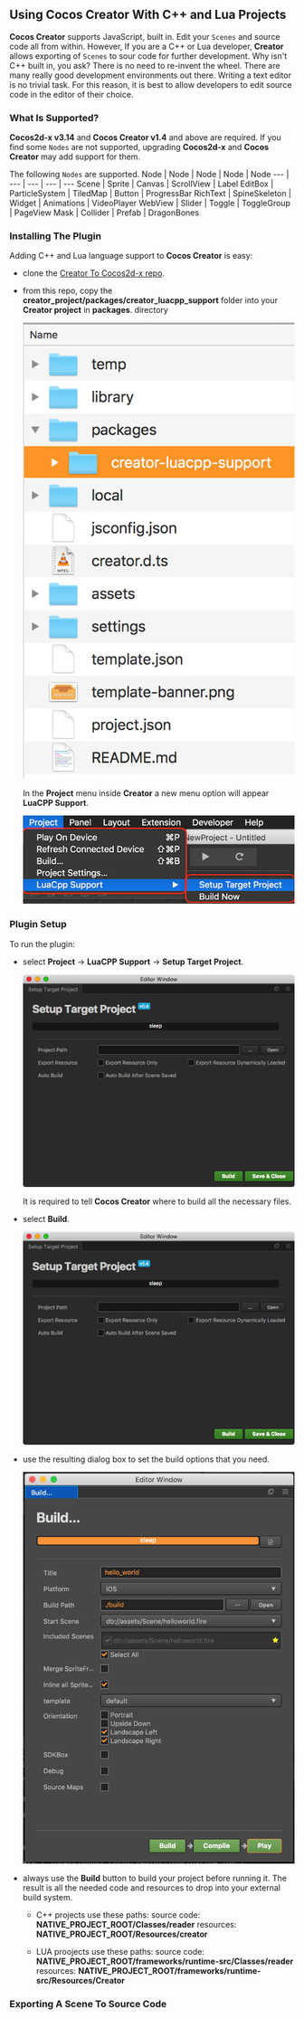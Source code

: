 ## Using Cocos Creator With C++ and Lua Projects
__Cocos Creator__ supports JavaScript, built in. Edit your `Scenes` and source code all from within. However, If you are a C++ or Lua developer, __Creator__ allows exporting of `Scenes` to sour code for further development. Why isn't C++ built in, you ask? There is no need to re-invent the wheel. There are many really good development environments out there. Writing a text editor is no trivial task. For this reason, it is best to allow developers to edit source code in the editor of their choice.

### What Is Supported?
__Cocos2d-x v3.14__ and __Cocos Creator v1.4__ and above are required. If you find some `Nodes` are not supported, upgrading __Cocos2d-x__ and __Cocos Creator__ may add support for them.

The following `Nodes` are supported.
Node | Node | Node | Node | Node
--- | --- | --- | --- | ---
Scene | Sprite | Canvas | ScrollView | Label
EditBox | ParticleSystem | TiledMap | Button | ProgressBar
RichText | SpineSkeleton | Widget | Animations | VideoPlayer
WebView | Slider | Toggle | ToggleGroup | PageView
Mask | Collider | Prefab | DragonBones

### Installing The Plugin
Adding C++ and Lua language support to __Cocos Creator__ is easy:

* clone the [Creator To Cocos2d-x repo](https://github.com/cocos2d/creator_to_cocos2dx).
* from this repo, copy the __creator_project/packages/creator_luacpp_support__ folder into your __Creator project__ in __packages__. directory

    ![](creator_to_cocos2dx-img/folder_structure.png "directory structure")

  In the __Project__ menu inside __Creator__ a new menu option will appear
  __LuaCPP Support__.

    ![](creator_to_cocos2dx-img/project_menu.png "project menu")

### Plugin Setup
To run the plugin:

* select __Project__ -> __LuaCPP Support__ -> __Setup Target Project__.

  ![](creator_to_cocos2dx-img/dialog_options.png "dialog options")

  It is required to tell __Cocos Creator__ where to build all the necessary files.

* select __Build__.

  ![](creator_to_cocos2dx-img/dialog_options.png "dialog options")

* use the resulting dialog box to set the build options that you need.

  ![](creator_to_cocos2dx-img/build_dialog.png "build options")

* always use the __Build__ button to build your project before running it. The result is all the needed code and resources to drop into your external build system.

  * C++ projects use these paths:
    source code: __NATIVE_PROJECT_ROOT/Classes/reader__
    resources: __NATIVE_PROJECT_ROOT/Resources/creator__

  * LUA proojects use these paths:
    source code: __NATIVE_PROJECT_ROOT/frameworks/runtime-src/Classes/reader__
    resources: __NATIVE_PROJECT_ROOT/frameworks/runtime-src/Resources/Creator__

### Exporting A Scene To Source Code



###
